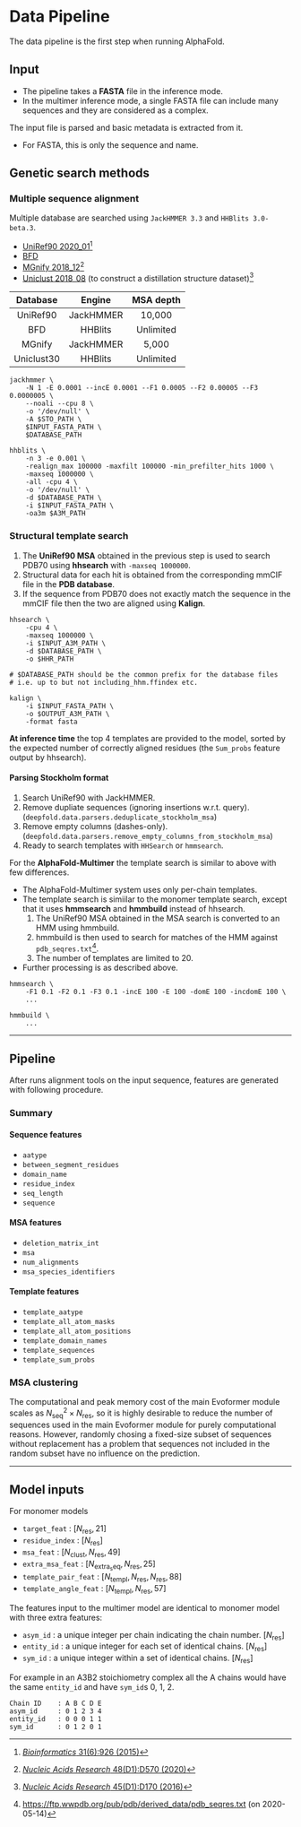 # Data Pipeline

The data pipeline is the first step when running AlphaFold.

## Input

- The pipeline takes a **FASTA** file in the inference mode.
- In the multimer inference mode, a single FASTA file can include many sequences and they are considered as a complex.

The input file is parsed and basic metadata is extracted from it.

- For FASTA, this is only the sequence and name.

## Genetic search methods

### Multiple sequence alignment

Multiple database are searched using `JackHMMER 3.3` and `HHBlits 3.0-beta.3`.

- [UniRef90 2020_01](https://ftp.ebi.ac.uk/pub/databases/uniprot/previous_releases/release-2020_01/uniref/)[^uniref]
- [BFD](https://bfd.mmseqs.com)
- [MGnify 2018_12](https://ftp.ebi.ac.uk/pub/databases/metagenomics/peptide_database/2018_12/)[^mgnify]
- [Uniclust 2018_08](https://wwwuser.gwdg.de/~compbiol/uniclust/2018_08/) (to construct a distillation structure dataset)[^uniclust]

[^uniref]: [*Bioinformatics* 31(6):926 (2015)](https://doi.org/10.1093/bioinformatics/btu739)
[^mgnify]: [*Nucleic Acids Research* 48(D1):D570 (2020)](https://doi.org/10.1093/nar/gkz1035)
[^uniclust]: [*Nucleic Acids Research* 45(D1):D170 (2016)](https://doi.org/10.1093/nar/gkw1081)

|  Database  |   Engine  | MSA depth |
|:----------:|:---------:|:---------:|
|  UniRef90  | JackHMMER |   10,000  |
|     BFD    |  HHBlits  | Unlimited |
|   MGnify   | JackHMMER |   5,000   |
| Uniclust30 |  HHBlits  | Unlimited |

```{sh}
jackhmmer \
    -N 1 -E 0.0001 --incE 0.0001 --F1 0.0005 --F2 0.00005 --F3 0.0000005 \
    --noali --cpu 8 \
    -o '/dev/null' \
    -A $STO_PATH \
    $INPUT_FASTA_PATH \
    $DATABASE_PATH

hhblits \
    -n 3 -e 0.001 \
    -realign_max 100000 -maxfilt 100000 -min_prefilter_hits 1000 \
    -maxseq 1000000 \
    -all -cpu 4 \
    -o '/dev/null' \
    -d $DATABASE_PATH \
    -i $INPUT_FASTA_PATH \
    -oa3m $A3M_PATH
```

### Structural template search

1. The **UniRef90 MSA** obtained in the previous step is used to search PDB70 using **hhsearch** with `-maxseq 1000000`.
1. Structural data for each hit is obtained from the corresponding mmCIF file in the **PDB database**.
1. If the sequence from PDB70 does not exactly match the sequence in the mmCIF file then the two are aligned using **Kalign**.

```{sh}
hhsearch \
    -cpu 4 \
    -maxseq 1000000 \
    -i $INPUT_A3M_PATH \
    -d $DATABASE_PATH \
    -o $HHR_PATH

# $DATABASE_PATH should be the common prefix for the database files
# i.e. up to but not including_hhm.ffindex etc.

kalign \
    -i $INPUT_FASTA_PATH \
    -o $OUTPUT_A3M_PATH \
    -format fasta
```

**At inference time** the top 4 templates are provided to the model, sorted by the expected number of correctly aligned residues (the `Sum_probs` feature output by hhsearch).

#### Parsing Stockholm format

1. Search UniRef90 with JackHMMER.
1. Remove dupliate sequences (ignoring insertions w.r.t. query). (`deepfold.data.parsers.deduplicate_stockholm_msa`)
1. Remove empty columns (dashes-only). (`deepfold.data.parsers.remove_empty_columns_from_stockholm_msa`)
1. Ready to search templates with `HHSearch` or `hmmsearch`.

For the **AlphaFold-Multimer** the template search is similar to above with few differences.

- The AlphaFold-Multimer system uses only per-chain templates.
- The template search is simiilar to the monomer template search, except that it uses **hmmsearch** and **hmmbuild** instead of hhsearch.
    1. The UniRef90 MSA obtained in the MSA search is converted to an HMM using hmmbuild.
    1. hmmbuild is then used to search for matches of the HMM against `pdb_seqres.txt`[^seqres].
    1. The number of templates are limited to 20.
- Further processing is as described above.
<!-- 1. Any structure released after 2018-04-30 is excluded from training. -->

```{sh}
hmmsearch \
    -F1 0.1 -F2 0.1 -F3 0.1 -incE 100 -E 100 -domE 100 -incdomE 100 \
    ...

hmmbuild \
    ...
```

[^seqres]: <https://ftp.wwpdb.org/pub/pdb/derived_data/pdb_seqres.txt> (on 2020-05-14)

---

## Pipeline

After runs alignment tools on the input sequence, features are generated with following procedure.

### Summary

#### Sequence features

- `aatype`
- `between_segment_residues`
- `domain_name`
- `residue_index`
- `seq_length`
- `sequence`

#### MSA features

- `deletion_matrix_int`
- `msa`
- `num_alignments`
- `msa_species_identifiers`

#### Template features

- `template_aatype`
- `template_all_atom_masks`
- `template_all_atom_positions`
- `template_domain_names`
- `template_sequences`
- `template_sum_probs`

### MSA clustering

The computational and peak memory cost of the main Evoformer module scales as $N_\mathrm{seq}^2 \times N_\mathrm{res}$, so it is highly desirable to reduce the number of sequences used in the main Evoformer module for purely computational reasons.
However, randomly chosing a fixed-size subset of sequences without replacement has a problem that sequences not included in the random subset have no influence on the prediction.

---

## Model inputs

For monomer models

- `target_feat` : $[N_\mathrm{res}, 21]$
- `residue_index` : $[N_\mathrm{res}]$
- `msa_feat` : $[N_\mathrm{clust}, N_\mathrm{res}, 49]$
- `extra_msa_feat` : $[N_\mathrm{extra_seq}, N_\mathrm{res}, 25]$
- `template_pair_feat` : $[N_\mathrm{templ}, N_\mathrm{res}, N_\mathrm{res}, 88]$
- `template_angle_feat` : $[N_\mathrm{templ}, N_\mathrm{res}, 57]$

The features input to the multimer model are identical to monomer model with three extra features:

- `asym_id` : a unique integer per chain indicating the chain number. $[N_\mathrm{res}]$
- `entity_id` : a unique integer for each set of identical chains. $[N_\mathrm{res}]$
- `sym_id` : a unique integer within a set of identical chains. $[N_\mathrm{res}]$

For example in an A3B2 stoichiometry complex all the A chains would have the same `entity_id` and have `sym_id`s 0, 1, 2.

```text
Chain ID    : A B C D E
asym_id     : 0 1 2 3 4
entity_id   : 0 0 0 1 1
sym_id      : 0 1 2 0 1
```
